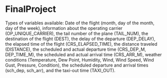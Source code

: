 # FinalProject



Types of variables available:
Date of the flight (month, day of the month, day of the week),
information about the operating carrier (OP_UNIQUE_CARRIER),
the tail number of the plane (TAIL_NUM),
the destination of the flight (DEST),
the delay of the departure (DEP_DELAY),
the elapsed time of the flight (CRS_ELAPSED_TIME),
the distance traveled (DISTANCE),
the scheduled and actual departure time (CRS_DEP_M, DEP_TIME_M),
the scheduled and actual arrival time (CRS_ARR_M),
weather conditions (Temperature, Dew Point, Humidity, Wind, Wind Speed, Wind Gust, Pressure, Condition),
the scheduled departure and arrival times (sch_dep, sch_arr),
and the taxi-out time (TAXI_OUT).

